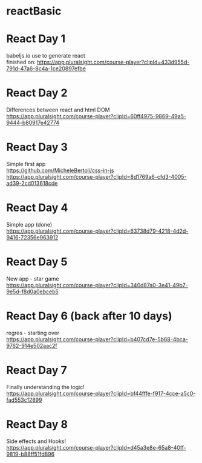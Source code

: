 # reactBasic

# React Day 1
babeljs.io use to generate react <br />
finished on: https://app.pluralsight.com/course-player?clipId=433d955d-791d-47a6-8c4a-1ce20897efbe <br />

# React Day 2
Differences between react and html DOM <br />
https://app.pluralsight.com/course-player?clipId=60ff4975-9869-49a5-9444-b80917e42774

# React Day 3
Simple first app <br />
https://github.com/MicheleBertoli/css-in-js <br />
https://app.pluralsight.com/course-player?clipId=8d1769a6-cfd3-4005-ad39-2cd013618cde

# React Day 4
Simple app (done) <br />
https://app.pluralsight.com/course-player?clipId=63738d79-4218-4d2d-9416-72356e963912

# React Day 5
New app - star game <br />
https://app.pluralsight.com/course-player?clipId=340d87a0-3e41-49b7-9e5d-f8d0a0ebceb5

# React Day 6 (back after 10 days)
regres - starting over <br />
https://app.pluralsight.com/course-player?clipId=b407cd7e-5b68-4bca-9762-914e502aac2f

# React Day 7 
Finally understanding the logic! <br />
https://app.pluralsight.com/course-player?clipId=bf44fffe-f917-4cce-a5c0-fad553c12899

# React Day 8 
Side effects and Hooks! <br />
https://app.pluralsight.com/course-player?clipId=d45a3e8e-65a8-40ff-9819-b88ff51fd896